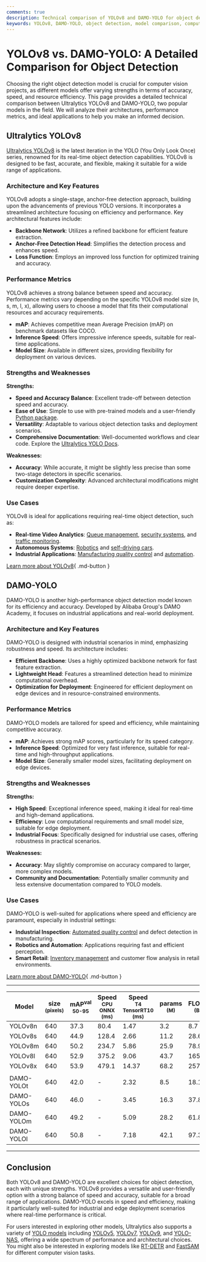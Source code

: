 ```yaml
---
comments: true
description: Technical comparison of YOLOv8 and DAMO-YOLO for object detection, focusing on architecture, performance, use cases, and metrics.
keywords: YOLOv8, DAMO-YOLO, object detection, model comparison, computer vision, Ultralytics
---
```


# YOLOv8 vs. DAMO-YOLO: A Detailed Comparison for Object Detection

Choosing the right object detection model is crucial for computer vision projects, as different models offer varying strengths in terms of accuracy, speed, and resource efficiency. This page provides a detailed technical comparison between Ultralytics YOLOv8 and DAMO-YOLO, two popular models in the field. We will analyze their architectures, performance metrics, and ideal applications to help you make an informed decision.

<script async src="https://cdn.jsdelivr.net/npm/chart.js@3.9.1/dist/chart.min.js"></script>
<script defer src="../../javascript/benchmark.js"></script>

<canvas id="modelComparisonChart" width="1024" height="400" active-models='["YOLOv8", "DAMO-YOLO"]'></canvas>

## Ultralytics YOLOv8

[Ultralytics YOLOv8](https://github.com/ultralytics/ultralytics) is the latest iteration in the YOLO (You Only Look Once) series, renowned for its real-time object detection capabilities. YOLOv8 is designed to be fast, accurate, and flexible, making it suitable for a wide range of applications.

### Architecture and Key Features

YOLOv8 adopts a single-stage, anchor-free detection approach, building upon the advancements of previous YOLO versions. It incorporates a streamlined architecture focusing on efficiency and performance. Key architectural features include:

- **Backbone Network**: Utilizes a refined backbone for efficient feature extraction.
- **Anchor-Free Detection Head**: Simplifies the detection process and enhances speed.
- **Loss Function**: Employs an improved loss function for optimized training and accuracy.

### Performance Metrics

YOLOv8 achieves a strong balance between speed and accuracy. Performance metrics vary depending on the specific YOLOv8 model size (n, s, m, l, x), allowing users to choose a model that fits their computational resources and accuracy requirements.

- **mAP**: Achieves competitive mean Average Precision (mAP) on benchmark datasets like COCO.
- **Inference Speed**: Offers impressive inference speeds, suitable for real-time applications.
- **Model Size**: Available in different sizes, providing flexibility for deployment on various devices.

### Strengths and Weaknesses

**Strengths:**

- **Speed and Accuracy Balance**: Excellent trade-off between detection speed and accuracy.
- **Ease of Use**: Simple to use with pre-trained models and a user-friendly [Python package](https://pypi.org/project/ultralytics/).
- **Versatility**: Adaptable to various object detection tasks and deployment scenarios.
- **Comprehensive Documentation**: Well-documented workflows and clear code. Explore the [Ultralytics YOLO Docs](https://docs.ultralytics.com/guides/).

**Weaknesses:**

- **Accuracy**: While accurate, it might be slightly less precise than some two-stage detectors in specific scenarios.
- **Customization Complexity**: Advanced architectural modifications might require deeper expertise.

### Use Cases

YOLOv8 is ideal for applications requiring real-time object detection, such as:

- **Real-time Video Analytics**: [Queue management](https://docs.ultralytics.com/guides/queue-management/), [security systems](https://www.ultralytics.com/blog/security-alarm-system-projects-with-ultralytics-yolov8), and [traffic monitoring](https://www.ultralytics.com/blog/ultralytics-yolov8-for-smarter-parking-management-systems).
- **Autonomous Systems**: [Robotics](https://www.ultralytics.com/glossary/robotics) and [self-driving cars](https://www.ultralytics.com/solutions/ai-in-self-driving).
- **Industrial Applications**: [Manufacturing quality control](https://www.ultralytics.com/solutions/ai-in-manufacturing) and [automation](https://www.ultralytics.com/blog/recycling-efficiency-the-power-of-vision-ai-in-automated-sorting).

[Learn more about YOLOv8](https://docs.ultralytics.com/models/yolov8/){ .md-button }

## DAMO-YOLO

DAMO-YOLO is another high-performance object detection model known for its efficiency and accuracy. Developed by Alibaba Group's DAMO Academy, it focuses on industrial applications and real-world deployment.

### Architecture and Key Features

DAMO-YOLO is designed with industrial scenarios in mind, emphasizing robustness and speed. Its architecture includes:

- **Efficient Backbone**: Uses a highly optimized backbone network for fast feature extraction.
- **Lightweight Head**: Features a streamlined detection head to minimize computational overhead.
- **Optimization for Deployment**: Engineered for efficient deployment on edge devices and in resource-constrained environments.

### Performance Metrics

DAMO-YOLO models are tailored for speed and efficiency, while maintaining competitive accuracy.

- **mAP**: Achieves strong mAP scores, particularly for its speed category.
- **Inference Speed**: Optimized for very fast inference, suitable for real-time and high-throughput applications.
- **Model Size**: Generally smaller model sizes, facilitating deployment on edge devices.

### Strengths and Weaknesses

**Strengths:**

- **High Speed**: Exceptional inference speed, making it ideal for real-time and high-demand applications.
- **Efficiency**: Low computational requirements and small model size, suitable for edge deployment.
- **Industrial Focus**: Specifically designed for industrial use cases, offering robustness in practical scenarios.

**Weaknesses:**

- **Accuracy**: May slightly compromise on accuracy compared to larger, more complex models.
- **Community and Documentation**: Potentially smaller community and less extensive documentation compared to YOLO models.

### Use Cases

DAMO-YOLO is well-suited for applications where speed and efficiency are paramount, especially in industrial settings:

- **Industrial Inspection**: [Automated quality control](https://www.ultralytics.com/solutions/ai-in-manufacturing) and defect detection in manufacturing.
- **Robotics and Automation**: Applications requiring fast and efficient perception.
- **Smart Retail**: [Inventory management](https://www.ultralytics.com/blog/ai-for-smarter-retail-inventory-management) and customer flow analysis in retail environments.

[Learn more about DAMO-YOLO](https://github.com/tinyvision/DAMO-YOLO){ .md-button }

---

| Model      | size<br><sup>(pixels) | mAP<sup>val<br>50-95 | Speed<br><sup>CPU ONNX<br>(ms) | Speed<br><sup>T4 TensorRT10<br>(ms) | params<br><sup>(M) | FLOPs<br><sup>(B) |
| ---------- | --------------------- | -------------------- | ------------------------------ | ----------------------------------- | ------------------ | ----------------- |
| YOLOv8n    | 640                   | 37.3                 | 80.4                           | 1.47                                | 3.2                | 8.7               |
| YOLOv8s    | 640                   | 44.9                 | 128.4                          | 2.66                                | 11.2               | 28.6              |
| YOLOv8m    | 640                   | 50.2                 | 234.7                          | 5.86                                | 25.9               | 78.9              |
| YOLOv8l    | 640                   | 52.9                 | 375.2                          | 9.06                                | 43.7               | 165.2             |
| YOLOv8x    | 640                   | 53.9                 | 479.1                          | 14.37                               | 68.2               | 257.8             |
|            |                       |                      |                                |                                     |                    |                   |
| DAMO-YOLOt | 640                   | 42.0                 | -                              | 2.32                                | 8.5                | 18.1              |
| DAMO-YOLOs | 640                   | 46.0                 | -                              | 3.45                                | 16.3               | 37.8              |
| DAMO-YOLOm | 640                   | 49.2                 | -                              | 5.09                                | 28.2               | 61.8              |
| DAMO-YOLOl | 640                   | 50.8                 | -                              | 7.18                                | 42.1               | 97.3              |

---

## Conclusion

Both YOLOv8 and DAMO-YOLO are excellent choices for object detection, each with unique strengths. YOLOv8 provides a versatile and user-friendly option with a strong balance of speed and accuracy, suitable for a broad range of applications. DAMO-YOLO excels in speed and efficiency, making it particularly well-suited for industrial and edge deployment scenarios where real-time performance is critical.

For users interested in exploring other models, Ultralytics also supports a variety of [YOLO models](https://docs.ultralytics.com/models/) including [YOLOv5](https://github.com/ultralytics/yolov5), [YOLOv7](https://docs.ultralytics.com/models/yolov7/), [YOLOv9](https://docs.ultralytics.com/models/yolov9/), and [YOLO-NAS](https://docs.ultralytics.com/models/yolo-nas/), offering a wide spectrum of performance and architectural choices. You might also be interested in exploring models like [RT-DETR](https://docs.ultralytics.com/models/rtdetr/) and [FastSAM](https://docs.ultralytics.com/models/fast-sam/) for different computer vision tasks.
